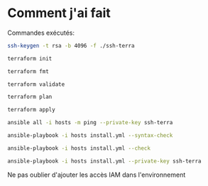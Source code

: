 # Comment j'ai fait

Commandes exécutés:

```sh
ssh-keygen -t rsa -b 4096 -f ./ssh-terra

terraform init

terraform fmt

terraform validate

terraform plan

terraform apply

ansible all -i hosts -m ping --private-key ssh-terra

ansible-playbook -i hosts install.yml --syntax-check

ansible-playbook -i hosts install.yml --check

ansible-playbook -i hosts install.yml --private-key ssh-terra
```

Ne pas oublier d'ajouter les accès IAM dans l'environnement
